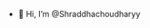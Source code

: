 - 👋 Hi, I’m @Shraddhachoudharyy


<!---
Shraddhachoudharyy/Shraddhachoudharyy is a ✨ special ✨ repository because its `README.md` (this file) appears on your GitHub profile.
You can click the Preview link to take a look at your changes.
--->
